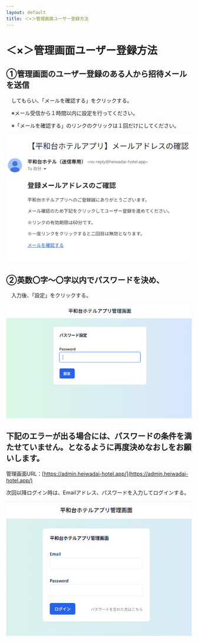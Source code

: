 ```yaml
---
layout: default
title: ＜×＞管理画面ユーザー登録方法
---
```


# ＜×＞管理画面ユーザー登録方法

## ①管理画面のユーザー登録のある人から招待メールを送信
　してもらい、「メールを確認する」をクリックする。

　※メール受信から１時間以内に設定を行ってください。

　※「メールを確認する」のリンクのクリックは１回だけにしてください。

![image.png](admin-user-registration/image.png)

## ②英数〇字～〇字以内でパスワードを決め、
　入力後、「設定」をクリックする。

![image.png](admin-user-registration/image%201.png)

## 下記のエラーが出る場合には、パスワードの条件を満たせていません。となるように再度決めなおしをお願いします。

管理画面URL：[https://admin.heiwadai-hotel.app/](https://admin.heiwadai-hotel.app/)

次回以降ログイン時は、Emailアドレス、パスワードを入力してログインする。

![image.png](admin-user-registration/image%202.png)
